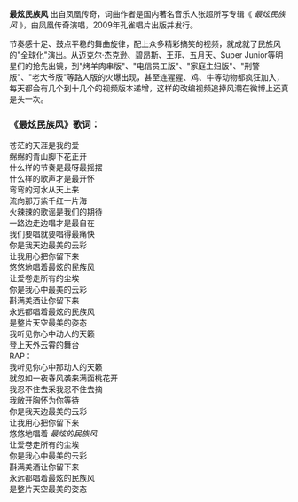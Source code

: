 

**最炫民族风** 出自凤凰传奇，词曲作者是国内著名音乐人张超所写专辑《 _最炫民族风_ 》，由凤凰传奇演唱，2009年孔雀唱片出版并发行。

节奏感十足、鼓点平稳的舞曲旋律，配上众多精彩搞笑的视频，就成就了民族风的"全球化"演出。从迈克尔·杰克逊、碧昂斯、王菲、五月天、Super
Junior等明星们的抢先出镜，到"烤羊肉串版"、"电信员工版"、"家庭主妇版"、"刑警版"、"老大爷版"等路人版的火爆出现，甚至连猩猩、鸡、牛等动物都疯狂加入，每天都会有几个到十几个的视频版本递增，这样的改编视频追捧风潮在微博上还真是头一次。

### 《最炫民族风》歌词：

苍茫的天涯是我的爱  
绵绵的青山脚下花正开  
什么样的节奏是最呀最摇摆  
什么样的歌声才是最开怀  
弯弯的河水从天上来  
流向那万紫千红一片海  
火辣辣的歌谣是我们的期待  
一路边走边唱才是最自在  
我们要唱就要唱得最痛快  
你是我天边最美的云彩  
让我用心把你留下来  
悠悠地唱着最炫的民族风  
让爱卷走所有的尘埃  
你是我心中最美的云彩  
斟满美酒让你留下来  
永远都唱着最炫的民族风  
是整片天空最美的姿态  
我听见你心中动人的天籁  
登上天外云霄的舞台  
RAP：  
我听见你心中那动人的天籁  
就忽如一夜春风袭来满面桃花开  
我忍不住去采我忍不住去摘  
我敞开胸怀为你等待  
你是我天边最美的云彩  
让我用心把你留下来  
悠悠地唱着 _最炫的民族风_  
让爱卷走所有的尘埃  
你是我心中最美的云彩  
斟满美酒让你留下来  
永远都唱着最炫的民族风  
是整片天空最美的姿态

